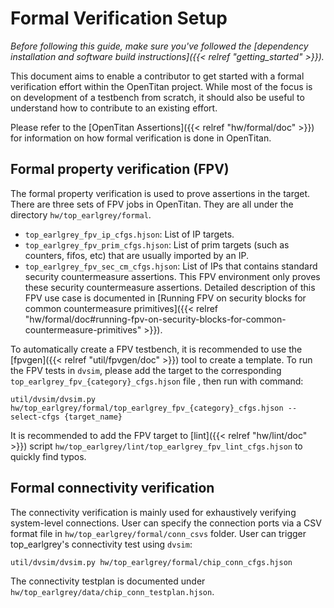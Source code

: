 # Formal Verification Setup

_Before following this guide, make sure you've followed the [dependency installation and software build instructions]({{< relref "getting_started" >}})._

This document aims to enable a contributor to get started with a formal verification effort within the OpenTitan project.
While most of the focus is on development of a testbench from scratch, it should also be useful to understand how to contribute to an existing effort.

Please refer to the [OpenTitan Assertions]({{< relref "hw/formal/doc" >}}) for information on how formal verification is done in OpenTitan.

## Formal property verification (FPV)

The formal property verification is used to prove assertions in the target.
There are three sets of FPV jobs in OpenTitan. They are all under the directory `hw/top_earlgrey/formal`.
* `top_earlgrey_fpv_ip_cfgs.hjson`: List of IP targets.
* `top_earlgrey_fpv_prim_cfgs.hjson`: List of prim targets (such as counters, fifos, etc) that are usually imported by an IP.
* `top_earlgrey_fpv_sec_cm_cfgs.hjson`: List of IPs that contains standard security countermeasure assertions. This FPV environment only proves these security countermeasure assertions. Detailed description of this FPV use case is documented in [Running FPV on security blocks for common countermeasure primitives]({{< relref "hw/formal/doc#running-fpv-on-security-blocks-for-common-countermeasure-primitives" >}}).

To automatically create a FPV testbench, it is recommended to use the [fpvgen]({{< relref "util/fpvgen/doc" >}}) tool to create a template.
To run the FPV tests in `dvsim`, please add the target to the corresponding `top_earlgrey_fpv_{category}_cfgs.hjson` file , then run with command:
```console
util/dvsim/dvsim.py hw/top_earlgrey/formal/top_earlgrey_fpv_{category}_cfgs.hjson --select-cfgs {target_name}
```

It is recommended to add the FPV target to [lint]({{< relref "hw/lint/doc" >}}) script `hw/top_earlgrey/lint/top_earlgrey_fpv_lint_cfgs.hjson` to quickly find typos.

## Formal connectivity verification

The connectivity verification is mainly used for exhaustively verifying system-level connections.
User can specify the connection ports via a CSV format file in `hw/top_earlgrey/formal/conn_csvs` folder.
User can trigger top_earlgrey's connectivity test using `dvsim`:
```
util/dvsim/dvsim.py hw/top_earlgrey/formal/chip_conn_cfgs.hjson
```

The connectivity testplan is documented under `hw/top_earlgrey/data/chip_conn_testplan.hjson`.
